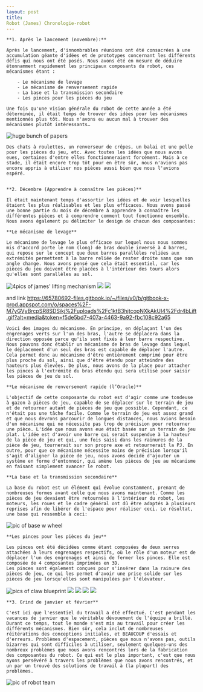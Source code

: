 ```yaml
---
layout: post
title:
Robot (James) Chronologie-robot
---
```


	**1. Après le lancement (novembre):**

	Après le lancement, d'innombrables réunions ont été consacrées à une accumulation géante d'idées et de prototypes concernant les différents défis qui nous ont été posés. Nous avons été en mesure de déduire étonnamment rapidement les principaux composants du robot, ces mécanismes étant :

		- Le mécanisme de levage
		- Le mécanisme de renversement rapide
		- La base et la transmission secondaire
		- Les pinces pour les pièces du jeu

	Une fois qu'une vision générale du robot de cette année a été déterminée, il était temps de trouver des idées pour les mécanismes mentionnés plus tôt. Nous n'avons eu aucun mal à trouver des mécanismes plutôt intéressants…

<img src=" " alt="huge bunch of papers">

	Des chats à roulettes, un renverseur de crêpes, un balai et une pelle pour les pièces du jeu, etc. Avec toutes les idées que nous avons eues, certaines d'entre elles fonctionneraient forcément. Mais à ce stade, il était encore trop tôt pour en être sûr, nous n'avions pas encore appris à utiliser nos pièces aussi bien que nous l'avions espéré. 


	**2. Décembre (Apprendre à connaître les pièces)**

	Il était maintenant temps d'assortir les idées et de voir lesquelles étaient les plus réalisables et les plus efficaces. Nous avons passé une bonne partie du mois de décembre à apprendre à connaître les différentes pièces et à comprendre comment tout fonctionne ensemble. Nous avons également pu délimiter le design de chacun des composantes:

	**Le mécanisme de levage**

	Le mécanisme de levage le plus efficace sur lequel nous nous sommes mis d'accord porte le nom (long) de bras double inversé à 4 barres, qui repose sur le concept que deux barres parallèles reliées aux extrémités permettent à la barre reliée de rester droite sans que son angle change. Nous avons pensé que cela était essentiel, car les pièces du jeu doivent être placées à l'intérieur des tours alors qu'elles sont parallèles au sol. 

<img src=" " alt="4pics of james' lifting mechanism">

<img src=" " alt=" ">

<img src=" " alt=" ">

and link https://65780692-files.gitbook.io/~/files/v0/b/gitbook-x-prod.appspot.com/o/spaces%2F-M7yGVyBrcpSR8SDSikj%2Fuploads%2Fc1ktB3hjtcopNXkAkUI4%2Fdr4bLift.gif?alt=media&token=f5de5bd7-407a-4463-9a92-fbc108c92a65 

	Voici des images du mécanisme. En principe, en déplaçant l'un des engrenages verts sur l'un des bras, l'autre se déplacera dans la direction opposée parce qu'ils sont fixés à leur barre respective. Nous pouvons donc établir un mécanisme de bras de levage dans lequel le déplacement d'un seul des bras est capable de déplacer l'autre. Cela permet donc au mécanisme d'être entièrement comprimé pour être plus proche du sol, ainsi que d'être étendu pour atteindre des hauteurs plus élevées. De plus, nous avons de la place pour attacher les pinces à l'extrémité du bras étendu qui sera utilisé pour saisir les pièces de jeu du sol.

	**Le mécanisme de renversement rapide (l’Oracle)**
	
	L'objectif de cette composante du robot est d'agir comme une tondeuse à gazon à pièces de jeu, capable de se déplacer sur le terrain de jeu et de retourner autant de pièces de jeu que possible. Cependant, ce n'était pas une tâche facile. Comme le terrain de jeu est assez grand et que nous devrons parcourir de longues distances, nous avions besoin d'un mécanisme qui ne nécessite pas trop de précision pour retourner une pièce. L'idée que nous avons eue était basée sur un terrain de jeu plat. L'idée est d'avoir une barre qui serait suspendue à la hauteur de la pièce de jeu et qui, une fois saisi dans les rainures de la pièce de jeu, tournerait sur son propre axe et retournerait la PJ. En outre, pour que ce mécanisme nécessite moins de précision lorsqu'il s'agit d'aligner la pièce de jeu, nous avons décidé d'ajouter un système en forme d'entonnoir, qui amène les pièces de jeu au mécanisme en faisant simplement avancer le robot.

	**La base et la transmission secondaire**
	
	La base du robot est un élément qui évolue constamment, prenant de nombreuses formes avant celle que nous avons maintenant. Comme les pièces de jeu devaient être retournées à l'intérieur du robot, les moteurs, les roues et le cadre général ont dû être adaptés à plusieurs reprises afin de libérer de l'espace pour réaliser ceci. Le résultat, une base qui ressemble à ceci:

<img src=" " alt="pic of base w wheel">

	**Les pinces pour les pièces du jeu**
	
	Les pinces ont été décidées comme étant composées de deux serres attachées à leurs engrenages respectifs, où le rôle d'un moteur est de déplacer l'un des engrenages et ainsi de fermer les pinces. Elle est composée de 4 composantes imprimées en 3D.
	Les pinces sont également conçues pour s'insérer dans la rainure des pièces de jeu, ce qui les permet d'avoir une prise solide sur les pièces de jeu lorsqu'elles sont manipulées par l'élévateur.

<img src=" " alt="pics of claw blueprint">

<img src=" " alt=" ">

<img src=" " alt=" ">

<img src=" " alt=" ">

<img src=" " alt=" ">


	**3. Grind de janvier et février**

	C'est ici que l'essentiel du travail a été effectué. C'est pendant les vacances de janvier que le véritable dévouement de l'équipe a brillé. Durant ce temps, tout le monde s'est mis au travail pour créer les différents mécanismes. Bien sûr, cela inclut de nombreuses réitérations des conceptions initiales, et BEAUCOUP d'essais et d'erreurs. Problèmes d'espacement, pièces que nous n'avons pas, outils bizarres qui sont difficiles à utiliser, seulement quelques-uns des nombreux problèmes que nous avons rencontrés lors de la fabrication des composantes du robot. Ce qui est le plus important, c'est que nous ayons persévéré à travers les problèmes que nous avons rencontrés, et un par un trouvé des solutions de travail à (la plupart) des problèmes. 

<img src=" " alt="pic of robot team">
